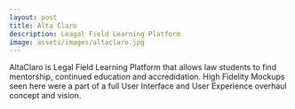 ```yaml
---
layout: post
title: Alta Claro
description: Leagal Field Learning Platform
image: assets/images/altaclaro.jpg
---
```


AltaClaro is Legal Field Learning Platform that allows law students to find mentorship, continued education and accredidation. High Fidelity Mockups seen here were a part of a full User Interface and User Experience overhaul concept and vision.
